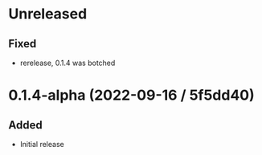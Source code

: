 # Unreleased

## Fixed

- rerelease, 0.1.4 was botched

# 0.1.4-alpha (2022-09-16 / 5f5dd40)

## Added

- Initial release
